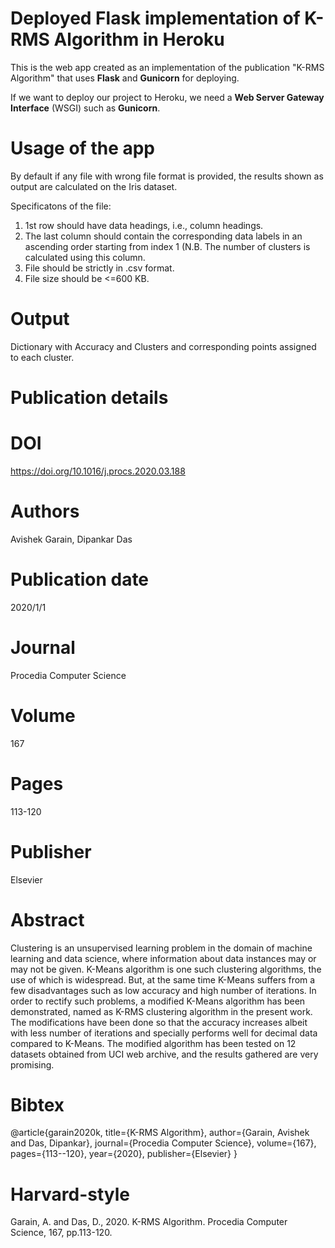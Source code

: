 # Deployed Flask implementation of K-RMS Algorithm in Heroku

This is the web app created as an implementation of the publication "K-RMS Algorithm" that uses **Flask** and **Gunicorn** for deploying.


If we want to deploy our project to Heroku, we need a **Web Server Gateway Interface** (WSGI) such as **Gunicorn**.

# Usage of the app
By default if any file with wrong file format is provided, the results shown as output are calculated on the Iris dataset.

Specificatons of the file:

1) 1st row should have data headings, i.e., column headings.
2) The last column should contain the corresponding data labels in an ascending order starting from index 1 (N.B. The number of clusters is calculated using this column.
3) File should be strictly in .csv format.
4) File size should be <=600 KB.

# Output
Dictionary with Accuracy and Clusters and corresponding points assigned to each cluster.

# Publication details

# DOI
https://doi.org/10.1016/j.procs.2020.03.188

# Authors
Avishek Garain, Dipankar Das

# Publication date
2020/1/1

# Journal
Procedia Computer Science

# Volume
167

# Pages
113-120

# Publisher
Elsevier

# Abstract
Clustering is an unsupervised learning problem in the domain of machine learning and data science, where information about data instances may or may not be given. K-Means algorithm is one such clustering algorithms, the use of which is widespread. But, at the same time K-Means suffers from a few disadvantages such as low accuracy and high number of iterations. In order to rectify such problems, a modified K-Means algorithm has been demonstrated, named as K-RMS clustering algorithm in the present work. The modifications have been done so that the accuracy increases albeit with less number of iterations and specially performs well for decimal data compared to K-Means. The modified algorithm has been tested on 12 datasets obtained from UCI web archive, and the results gathered are very promising.

# Bibtex

@article{garain2020k,
  title={K-RMS Algorithm},
  author={Garain, Avishek and Das, Dipankar},
  journal={Procedia Computer Science},
  volume={167},
  pages={113--120},
  year={2020},
  publisher={Elsevier}
}

# Harvard-style
Garain, A. and Das, D., 2020. K-RMS Algorithm. Procedia Computer Science, 167, pp.113-120.
